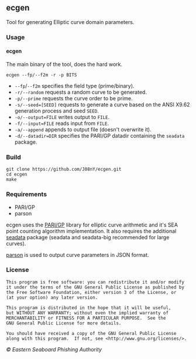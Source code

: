 ## ecgen

Tool for generating Elliptic curve domain parameters.

### Usage

#### ecgen
The main binary of the tool, does the hard work.

	ecgen --fp/--f2m -r -p BITS

 - `--fp`/`--f2m` specifies the field type (prime/binary).
 - `-r/--random` requests a random curve to be generated.
 - `-p/--prime` requests the curve order to be prime.
 - `-s/--seed=[SEED]` requests to generate a curve based on the ANSI X9.62 generation process and seed `SEED`.
 - `-o/--output=FILE` writes output to `FILE`.
 - `-f/--input=FILE` reads input from `FILE`.
 - `-a/--append` appends to output file (doesn't overwrite it).
 - `-d/--datadir=DIR` specifies the PARI/GP datadir containing the `seadata` package.

### Build


	git clone https://github.com/J08nY/ecgen.git
	cd ecgen
	make

### Requirements

 - PARI/GP
 - parson

ecgen uses the [PARI/GP](http://pari.math.u-bordeaux.fr/) library for elliptic
curve arithmetic and it's SEA point counting algorithm implementation. It also requires the 
additional [seadata](http://pari.math.u-bordeaux.fr/packages.html) package (seadata and seadata-big recommended for large curves).

[parson](https://github.com/kgabis/parson) is used to output curve parameters in JSON format.

### License

	This program is free software: you can redistribute it and/or modify
	it under the terms of the GNU General Public License as published by
	the Free Software Foundation, either version 3 of the License, or
	(at your option) any later version.

	This program is distributed in the hope that it will be useful,
	but WITHOUT ANY WARRANTY; without even the implied warranty of
	MERCHANTABILITY or FITNESS FOR A PARTICULAR PURPOSE.  See the
	GNU General Public License for more details.

	You should have received a copy of the GNU General Public License
	along with this program.  If not, see <http://www.gnu.org/licenses/>.


*© Eastern Seaboard Phishing Authority*
